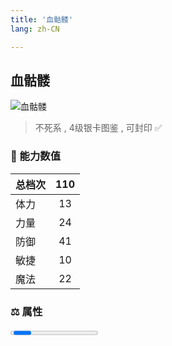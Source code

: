 ```yaml
---
title: '血骷髅'
lang: zh-CN

---
```


<RouterBack />

## 血骷髅

![血骷髅](https://user-images.githubusercontent.com/78347270/115939459-17dab600-a4d9-11eb-987f-a390c5b4eeb4.gif) 

> 不死系 , 4级银卡图鉴<Card :type="1" /> , 可封印 ✅ 


### 💪 能力数值

| 总档次       | 110            |
| :----------- |:-------------:|
| 体力      | 13   <Stars :number="1.5" />  |
| 力量      | 24   <Stars :number="2.5" />  |
| 防御      | 41  <Stars :number="4" />  | 
| 敏捷      | 10  <Stars :number="1" />  | 
| 魔法      | 22  <Stars :number="2" />   | 


### ⚖️ 属性


<Progress earth :number="0" />

<Progress water :number="0" />

<Progress fire :number="7" />

<Progress wind :number="3" />

### ✨ 技能栏 <Strong>8个</Strong>

- 攻击
- 防御
- 战栗袭心 Lv1

### 👶 1级出现点

- 莎莲娜岛蒂娜村的海贼海湾 参考坐标(16, 32)




